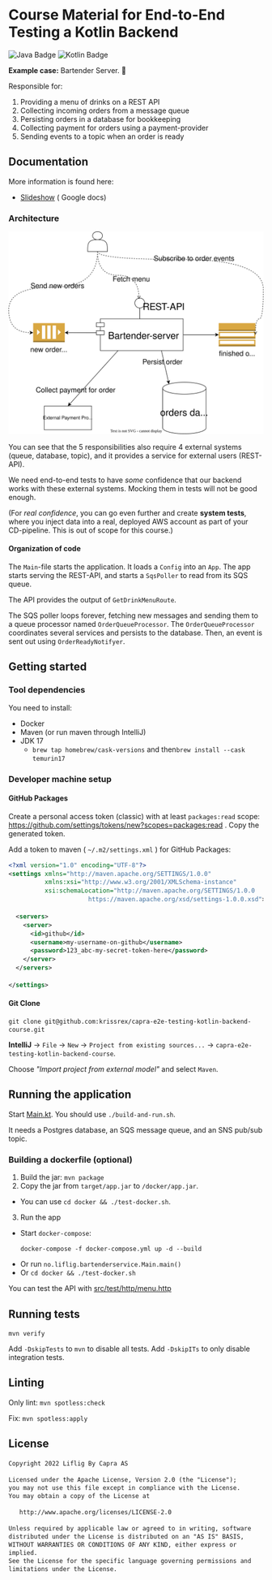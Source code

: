 # Course Material for End-to-End Testing a Kotlin Backend

![Java Badge](https://img.shields.io/badge/java-17-blue?logo=java)
![Kotlin Badge](https://img.shields.io/badge/kotlin--blue?logo=kotlin)

**Example case:** Bartender Server. 🍻

Responsible for:

1. Providing a menu of drinks on a REST API
2. Collecting incoming orders from a message queue
3. Persisting orders in a database for bookkeeping
4. Collecting payment for orders using a payment-provider
5. Sending events to a topic when an order is ready

## Documentation

More information is found here:

- [Slideshow](https://docs.google.com/presentation/d/1t3tc1KePlF6EUdAyNJj3eaHl6DipFOLNx-kdugog6j0/edit?usp=sharing) (
  Google docs)

### Architecture

![component architecture](component-architecture.drawio.svg)

You can see that the 5 responsibilities also require 4 external systems (queue, database, topic),
and it provides a service for external users (REST-API).

We need end-to-end tests to have *some* confidence that our backend works with these external systems.
Mocking them in tests will not be good enough.

(For *real confidence*, you can go even further and create **system tests**, where you inject data into a real, deployed
AWS account as part of your CD-pipeline. This is out of scope for this course.)

#### Organization of code

The `Main`-file starts the application.
It loads a `Config` into an `App`.
The app starts serving the REST-API, and starts a `SqsPoller` to read from its SQS queue.

The API provides the output of `GetDrinkMenuRoute`.

The SQS poller loops forever, fetching new messages and sending them to a queue processor named `OrderQueueProcessor`.
The `OrderQueueProcessor` coordinates several services and persists to the database.
Then, an event is sent out using `OrderReadyNotifyer`.

## Getting started

### Tool dependencies

You need to install:

- Docker
- Maven (or run maven through IntelliJ)
- JDK 17
  - `brew tap homebrew/cask-versions` and then`brew install --cask temurin17`

### Developer machine setup

#### GitHub Packages

Create a personal access token (classic) with at least `packages:read` scope:
https://github.com/settings/tokens/new?scopes=packages:read .
Copy the generated token.

Add a token to maven ( `~/.m2/settings.xml` ) for GitHub Packages:

```xml
<?xml version="1.0" encoding="UTF-8"?>
<settings xmlns="http://maven.apache.org/SETTINGS/1.0.0"
          xmlns:xsi="http://www.w3.org/2001/XMLSchema-instance"
          xsi:schemaLocation="http://maven.apache.org/SETTINGS/1.0.0
                      https://maven.apache.org/xsd/settings-1.0.0.xsd">

  <servers>
    <server>
      <id>github</id>
      <username>my-username-on-github</username>
      <password>123_abc-my-secret-token-here</password>
    </server>
  </servers>

</settings>
```

#### Git Clone

```shell
git clone git@github.com:krissrex/capra-e2e-testing-kotlin-backend-course.git
```

**IntelliJ** → `File` → `New` → `Project from existing sources...` → `capra-e2e-testing-kotlin-backend-course`.

Choose _"Import project from external model"_ and select `Maven`.

## Running the application

Start [Main.kt](src/main/kotlin/no/liflig/bartenderservice/Main.kt).
You should use `./build-and-run.sh`.

It needs a Postgres database, an SQS message queue, and an SNS pub/sub topic.

### Building a dockerfile (optional)

1. Build the jar: `mvn package`
2. Copy the jar from `target/app.jar` to `/docker/app.jar`.
  - You can use `cd docker && ./test-docker.sh`.
3. Run the app
  - Start `docker-compose`:
     ```shell
     docker-compose -f docker-compose.yml up -d --build
     ```
  - Or run `no.liflig.bartenderservice.Main.main()`
  - Or `cd docker && ./test-docker.sh`

You can test the API with [src/test/http/menu.http](src/test/http/menu.http)

## Running tests

```shell
mvn verify
```

Add `-DskipTests` to `mvn` to disable all tests.
Add `-DskipITs` to only disable integration tests.

## Linting

Only lint: `mvn spotless:check`

Fix: `mvn spotless:apply`

## License

```text
Copyright 2022 Liflig By Capra AS

Licensed under the Apache License, Version 2.0 (the "License");
you may not use this file except in compliance with the License.
You may obtain a copy of the License at

   http://www.apache.org/licenses/LICENSE-2.0

Unless required by applicable law or agreed to in writing, software
distributed under the License is distributed on an "AS IS" BASIS,
WITHOUT WARRANTIES OR CONDITIONS OF ANY KIND, either express or implied.
See the License for the specific language governing permissions and
limitations under the License.
```
